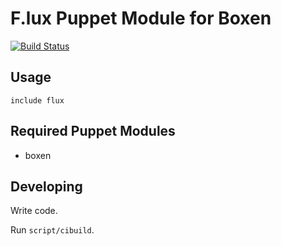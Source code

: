 # F.lux Puppet Module for Boxen

[![Build Status](https://travis-ci.org/boxen/puppet-flux.png)](https://travis-ci.org/boxen/puppet-flux)

## Usage

```puppet
include flux
```

## Required Puppet Modules

* boxen

## Developing

Write code.

Run `script/cibuild`.

